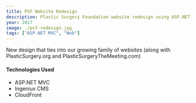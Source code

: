 ```yaml
---
title: PSF Website Redesign
description: Plastic Surgery Foundation website redesign using ASP.NET MVC.
year: 2017
image: ./psf-redesign.jpg
tags: ["ASP.NET MVC", "Web"]
---
```


New design that ties into our growing family of websites (along with PlasticSurgery.org and PlasticSurgeryTheMeeting.com)

#### Technologies Used

* ASP.NET MVC
* Ingeniux CMS
* CloudFront